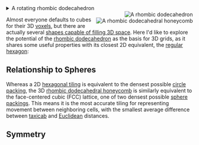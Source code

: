 <details><summary>A rotating rhombic dodecahedron</summary>

![A rotating rhombic dodecahedron](https://upload.wikimedia.org/wikipedia/commons/a/a1/Rhombicdodecahedron.gif)

</details>

<img title="A rhombic dodecahedron" alt="A rhombic dodecahedron" style=float:right src=https://upload.wikimedia.org/wikipedia/commons/thumb/6/62/Rhombic_dodecahedron_4color.png/288px-Rhombic_dodecahedron_4color.png>

<img title="A rhombic dodecahedral honeycomb" alt="A rhombic dodecahedral honeycomb" style=float:right;clear:right src=https://upload.wikimedia.org/wikipedia/commons/thumb/d/d9/Rhombic_dodecahedra.png/240px-Rhombic_dodecahedra.png>

Almost everyone defaults to cubes for their 3D [voxels](https://en.wikipedia.org/wiki/Voxel#Computer_games),
but there are actually several [shapes capable of filling 3D space](https://en.wikipedia.org/wiki/Honeycomb_(geometry)#Space-filling_polyhedra).
Here I'd like to explore the potential of the [rhombic dodecahedron](https://en.wikipedia.org/wiki/Rhombic_dodecahedron)
as the basis for 3D grids, as it shares some useful properties with its closest 2D equivalent, the [regular hexagon](https://en.wikipedia.org/wiki/Hexagon#Regular_hexagon):
## Relationship to Spheres
Whereas a 2D [hexagonal tiling](https://en.wikipedia.org/wiki/Hexagonal_tiling#Circle_packing)
is equivalent to the densest possible [circle packing](https://en.wikipedia.org/wiki/Circle_packing#Densest_packing),
the 3D [rhombic dodecahedral honeycomb](https://en.wikipedia.org/wiki/Rhombic_dodecahedral_honeycomb)
is similarly equivalent to the face-centered cubic (FCC) lattice, one of two densest possible [sphere packings](https://en.wikipedia.org/wiki/Close-packing_of_equal_spheres#Cannonball_problem).
This means it is the most accurate tiling for representing movement between neighboring cells, with the smallest average difference between [taxicab](https://en.wikipedia.org/wiki/Taxicab_geometry)
and [Euclidean](https://en.wikipedia.org/wiki/Euclidean_distance) distances.
## Symmetry
